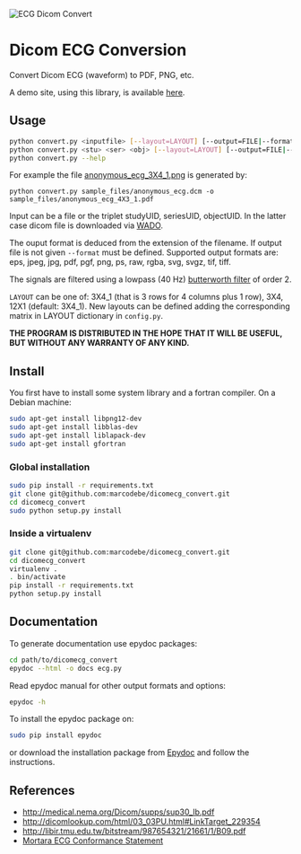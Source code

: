 [logo]: https://raw.github.com/marcodebe/dicomecg_convert/master/images/logo.png
![ECG Dicom Convert][logo]

# Dicom ECG Conversion
Convert Dicom ECG (waveform) to PDF, PNG, etc.

A demo site, using this library, is available [here](http://ecg.galliera.it).

Usage
-----
```bash
python convert.py <inputfile> [--layout=LAYOUT] [--output=FILE|--format=FMT]
python convert.py <stu> <ser> <obj> [--layout=LAYOUT] [--output=FILE|--format=FMT]
python convert.py --help
```
For example the file [anonymous\_ecg\_3X4\_1.png](https://github.com/marcodebe/dicomecg_convert/blob/master/sample_files/anonymous_ecg_3X4_1.png)
is generated by:
```
python convert.py sample_files/anonymous_ecg.dcm -o sample_files/anonymous_ecg_4X3_1.pdf
```

Input can be a file or the triplet studyUID, seriesUID, objectUID. In the latter
case dicom file is downloaded via [WADO](http://medical.nema.org/Dicom/2011/11_18pu.pdf).

The ouput format is deduced from the extension of the filename.
If output file is not given `--format` must be defined.
Supported output formats are: eps, jpeg, jpg, pdf, pgf, png, ps, raw, rgba, svg, svgz, tif, tiff.

The signals are filtered using a lowpass (40 Hz) [butterworth filter](http://en.wikipedia.org/wiki/Butterworth_filter) 
of order 2.

`LAYOUT` can be one of: 3X4\_1 (that is 3 rows for 4 columns plus 1 row), 3X4, 12X1 (default: 3X4_1).
New layouts can be defined adding the corresponding matrix in LAYOUT dictionary in `config.py`.

**THE PROGRAM IS DISTRIBUTED IN THE HOPE THAT IT WILL BE USEFUL, BUT WITHOUT ANY WARRANTY OF ANY KIND.**

## Install
You first have to install some system library and a fortran compiler.
On a Debian machine:
```bash
sudo apt-get install libpng12-dev
sudo apt-get install libblas-dev
sudo apt-get install liblapack-dev 
sudo apt-get install gfortran
```

### Global installation
```bash
sudo pip install -r requirements.txt
git clone git@github.com:marcodebe/dicomecg_convert.git
cd dicomecg_convert
sudo python setup.py install
```

### Inside a virtualenv
```bash
git clone git@github.com:marcodebe/dicomecg_convert.git
cd dicomecg_convert
virtualenv .
. bin/activate
pip install -r requirements.txt
python setup.py install
```

## Documentation
To generate documentation use epydoc packages:
```bash
cd path/to/dicomecg_convert
epydoc --html -o docs ecg.py
```
Read epydoc manual for other output formats and options:
```bash
epydoc -h
```
To install the epydoc package on:
```bash
sudo pip install epydoc
```
or download the installation package from [Epydoc](http://epydoc.sourceforge.net/) and follow the instructions.

## References
 * http://medical.nema.org/Dicom/supps/sup30_lb.pdf
 * http://dicomlookup.com/html/03_03PU.html#LinkTarget_229354
 * http://libir.tmu.edu.tw/bitstream/987654321/21661/1/B09.pdf
 * [Mortara ECG Conformance Statement](http://www.mortara.com/fileadmin/user_upload/global/Products/Healthcare/DICOM/ELI%20Electrocardiographs%20DICOM%20Conformance%20Statement.pdf)
